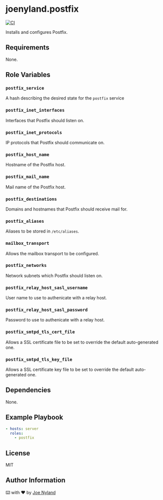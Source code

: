 joenyland.postfix
=========================

[![CI](https://github.com/JoeNyland/ansible-postfix-role/actions/workflows/ci.yml/badge.svg)](https://github.com/JoeNyland/ansible-postfix-role/actions/workflows/ci.yml)

Installs and configures Postfix.

Requirements
------------

None.

Role Variables
--------------

### `postfix_service`

A hash describing the desired state for the `postfix` service

### `postfix_inet_interfaces`

Interfaces that Postfix should listen on.

### `postfix_inet_protocols`

IP protocols that Postfix should communicate on.

### `postfix_host_name`

Hostname of the Postfix host.

### `postfix_mail_name`

Mail name of the Postfix host.

### `postfix_destinations`

Domains and hostnames that Postfix should receive mail for.

### `postfix_aliases`

Aliases to be stored in `/etc/aliases`.

### `mailbox_transport`

Allows the mailbox transport to be configured.

### `postfix_networks`

Network subnets which Postfix should listen on.

### `postfix_relay_host_sasl_username`

User name to use to authenicate with a relay host.

### `postfix_relay_host_sasl_password`

Password to use to authenicate with a relay host.

### `postfix_smtpd_tls_cert_file`

Allows a SSL certificate file to be set to override the default auto-generated one.

### `postfix_smtpd_tls_key_file`

Allows a SSL certificate key file to be set to override the default auto-generated one.

Dependencies
------------

None.

Example Playbook
----------------

```yaml
- hosts: server
  roles:
    - postfix
```

License
-------

MIT

Author Information
------------------

⌨️ with ❤️ by [Joe Nyland](https://joe.nyland.io)
